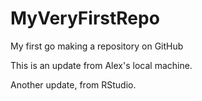 # MyVeryFirstRepo
My first go making a repository on GitHub

This is an update from Alex's local machine. 

Another update, from RStudio. 